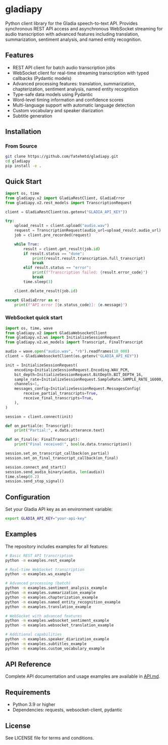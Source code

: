 # gladiapy

Python client library for the Gladia speech-to-text API. Provides synchronous REST API access and asynchronous WebSocket streaming for audio transcription with advanced features including translation, summarization, sentiment analysis, and named entity recognition.

## Features

- REST API client for batch audio transcription jobs
- WebSocket client for real-time streaming transcription with typed callbacks (Pydantic models)
- Advanced processing features: translation, summarization, chapterization, sentiment analysis, named entity recognition
- Type-safe data models using Pydantic
- Word-level timing information and confidence scores
- Multi-language support with automatic language detection
- Custom vocabulary and speaker diarization
- Subtitle generation

## Installation

### From Source

```bash
git clone https://github.com/fatehmtd/gladiapy.git
cd gladiapy
pip install -e .
```

## Quick Start

```python
import os, time
from gladiapy.v2 import GladiaRestClient, GladiaError
from gladiapy.v2.rest_models import TranscriptionRequest

client = GladiaRestClient(os.getenv("GLADIA_API_KEY"))

try:
    upload_result = client.upload("audio.wav")
    request = TranscriptionRequest(audio_url=upload_result.audio_url)
    job = client.pre_recorded(request)

    while True:
        result = client.get_result(job.id)
        if result.status == "done":
            print(result.result.transcription.full_transcript)
            break
        elif result.status == "error":
            print(f"Transcription failed: {result.error_code}")
            break
        time.sleep(3)

    client.delete_result(job.id)

except GladiaError as e:
    print(f"API error [{e.status_code}]: {e.message}")
```

### WebSocket quick start

```python
import os, time, wave
from gladiapy.v2 import GladiaWebsocketClient
from gladiapy.v2.ws import InitializeSessionRequest
from gladiapy.v2.ws_models import Transcript, FinalTranscript

audio = wave.open("audio.wav", "rb").readframes(10_000)
client = GladiaWebsocketClient(os.getenv("GLADIA_API_KEY"))

init = InitializeSessionRequest(
    encoding=InitializeSessionRequest.Encoding.WAV_PCM,
    bit_depth=InitializeSessionRequest.BitDepth.BIT_DEPTH_16,
    sample_rate=InitializeSessionRequest.SampleRate.SAMPLE_RATE_16000,
    channels=1,
    messages_config=InitializeSessionRequest.MessagesConfig(
        receive_partial_transcripts=True,
        receive_final_transcripts=True,
    ),
)

session = client.connect(init)

def on_partial(e: Transcript):
    print("Partial:", e.data.utterance.text)

def on_final(e: FinalTranscript):
    print("Final received!", bool(e.data.transcription))

session.set_on_transcript_callback(on_partial)
session.set_on_final_transcript_callback(on_final)

session.connect_and_start()
session.send_audio_binary(audio, len(audio))
time.sleep(0.2)
session.send_stop_signal()
```

## Configuration

Set your Gladia API key as an environment variable:

```bash
export GLADIA_API_KEY="your-api-key"
```

## Examples

The repository includes examples for all features:

```bash
# Basic REST API transcription
python -m examples.rest_example

# Real-time WebSocket transcription
python -m examples.ws_example

# Advanced processing (batch)
python -m examples.sentiment_analysis_example
python -m examples.summarization_example
python -m examples.chapterization_example
python -m examples.named_entity_recognition_example
python -m examples.translation_example

# WebSocket with advanced features
python -m examples.websocket_sentiment_example
python -m examples.websocket_translation_example

# Additional capabilities
python -m examples.speaker_diarization_example
python -m examples.subtitles_example
python -m examples.custom_vocabulary_example
```

## API Reference

Complete API documentation and usage examples are available in [API.md](API.md).

## Requirements

- Python 3.9 or higher
- Dependencies: requests, websocket-client, pydantic

## License

See LICENSE file for terms and conditions.
